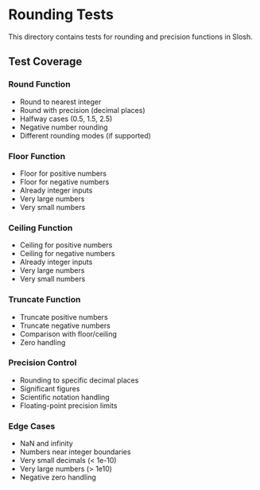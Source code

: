 # Rounding Tests

This directory contains tests for rounding and precision functions in Slosh.

## Test Coverage

### Round Function
- Round to nearest integer
- Round with precision (decimal places)
- Halfway cases (0.5, 1.5, 2.5)
- Negative number rounding
- Different rounding modes (if supported)

### Floor Function
- Floor for positive numbers
- Floor for negative numbers
- Already integer inputs
- Very large numbers
- Very small numbers

### Ceiling Function
- Ceiling for positive numbers
- Ceiling for negative numbers
- Already integer inputs
- Very large numbers
- Very small numbers

### Truncate Function
- Truncate positive numbers
- Truncate negative numbers
- Comparison with floor/ceiling
- Zero handling

### Precision Control
- Rounding to specific decimal places
- Significant figures
- Scientific notation handling
- Floating-point precision limits

### Edge Cases
- NaN and infinity
- Numbers near integer boundaries
- Very small decimals (< 1e-10)
- Very large numbers (> 1e10)
- Negative zero handling